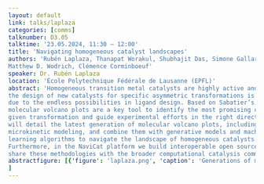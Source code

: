 ```yaml
---
layout: default
link: talks/laplaza
categories: [comms]
talknumber: D3.05
talktime: '23.05.2024, 11:30 – 12:00'
title: 'Navigating homogeneous catalyst landscapes'
authors: 'Rubén Laplaza, Thanapat Worakul, Shubhajit Das, Simone Gallarati,
Matthew D. Wodrich, Clémence Corminboeuf'
speaker: Dr. Rubén Laplaza 
location: 'École Polytechnique Fédérale de Lausanne (EPFL)'
abstract: 'Homogeneous transition metal catalysts are highly active and selective. However,
the design of new catalysts for specific asymmetric transformations is challenging
due to the endless possibilities in ligand design. Based on Sabatier’s principle,
molecular volcano plots are a key tool to identify the most promising catalyst for a
given transformation and guide experimental efforts in the right direction. Here, we
will detail the latest generation of molecular volcano plots, including explicit
microkinetic modeling, and combine them with generative models and machine
learning algorithms to navigate the landscape of homogeneous catalysts.
Furthermore, in the NaviCat platform we build interoperable open source tools to
share these methodologies with the broader computational catalysis community.'
abstractfigure: [{'figure': 'laplaza.png', 'caption': 'Generations of molecular volcano plots.'}
]
---
```

